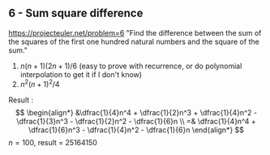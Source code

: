 ## 6 - Sum square difference
https://projecteuler.net/problem=6
"Find the difference between the sum of the squares of the first one hundred natural numbers and the square of the sum."

1) $n(n+1)(2n+1)/6$ (easy to prove with recurrence, or do polynomial interpolation to get it if I don't know)
2) $n^2(n+1)^2 / 4$

Result :
$$
\begin{align*}
&\dfrac{1}{4}n^4 + \dfrac{1}{2}n^3 + \dfrac{1}{4}n^2 - \dfrac{1}{3}n^3 - \dfrac{1}{2}n^2 - \dfrac{1}{6}n \\
=& \dfrac{1}{4}n^4 + \dfrac{1}{6}n^3 - \dfrac{1}{4}n^2 - \dfrac{1}{6}n
\end{align*}
$$
$n = 100$, result = $25 164 150$